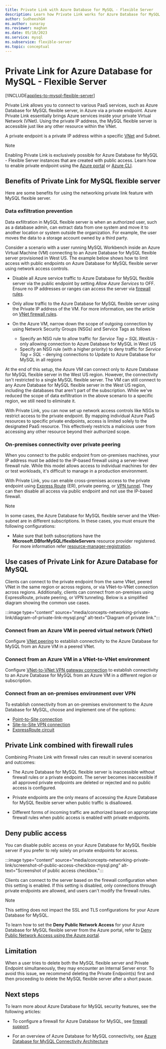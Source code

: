 ```yaml
---
title: Private Link with Azure Database for MySQL - Flexible Server
description: Learn how Private Link works for Azure Database for MySQL - Flexible Server.
author: SudheeshGH
ms.author: sunaray
ms.reviewer: maghan
ms.date: 05/10/2023
ms.service: mysql
ms.subservice: flexible-server
ms.topic: conceptual
---
```


# Private Link for Azure Database for MySQL - Flexible Server 

[!INCLUDE[applies-to-mysql-flexible-server](../includes/applies-to-mysql-flexible-server.md)]

Private Link allows you to connect to various PaaS services, such as Azure Database for MySQL flexible server, in Azure via a private endpoint. Azure Private Link essentially brings Azure services inside your private Virtual Network (VNet). Using the private IP address, the MySQL flexible server is accessible just like any other resource within the VNet.

A private endpoint is a private IP address within a specific [VNet](../../virtual-network/virtual-networks-overview.md) and Subnet.

> [!NOTE]
> Enabling Private Link is exclusively possible for Azure Database for MySQL - Flexible Server instances that are created with public access. Learn how to enable private endpoint using the [Azure portal](how-to-networking-private-link-portal.md) or [Azure CLI](how-to-networking-private-link-azure-cli.md).

## Benefits of Private Link for MySQL flexible server

Here are some benefits for using the networking private link feature with MySQL flexible server.

### Data exfiltration prevention

Data exfiltration in MySQL flexible server is when an authorized user, such as a database admin, can extract data from one system and move it to another location or system outside the organization. For example, the user moves the data to a storage account owned by a third party.

Consider a scenario with a user running MySQL Workbench inside an Azure Virtual Machine (VM) connecting to an Azure Database for MySQL flexible server provisioned in West US. The example below shows how to limit access with public endpoints on Azure Database for MySQL flexible server using network access controls.

- Disable all Azure service traffic to Azure Database for MySQL flexible server via the public endpoint by setting *Allow Azure Services* to OFF. Ensure no IP addresses or ranges can access the server via [firewall rules](../single-server/concepts-firewall-rules.md).

- Only allow traffic to the Azure Database for MySQL flexible server using the Private IP address of the VM. For more information, see the article on [VNet firewall rules](../single-server/how-to-manage-vnet-using-portal.md).

- On the Azure VM, narrow down the scope of outgoing connection by using Network Security Groups (NSGs) and Service Tags as follows

    - Specify an NSG rule to allow traffic for *Service Tag = SQL.WestUs* - only allowing connection to Azure Database for MySQL in West US
    - Specify an NSG rule (with a higher priority) to deny traffic for *Service Tag = SQL* - denying connections to Update to Azure Database for MySQL in all regions

At the end of this setup, the Azure VM can connect only to Azure Database for MySQL flexible server in the West US region. However, the connectivity isn't restricted to a single MySQL flexible server. The VM can still connect to any Azure Database for MySQL flexible server in the West US region, including the databases that aren't part of the subscription. While we've reduced the scope of data exfiltration in the above scenario to a specific region, we still need to eliminate it.

With Private Link, you can now set up network access controls like NSGs to restrict access to the private endpoint. By mapping individual Azure PaaS resources to specific private endpoints, access is limited solely to the designated PaaS resource. This effectively restricts a malicious user from accessing any other resource beyond their authorized scope.

### On-premises connectivity over private peering

When you connect to the public endpoint from on-premises machines, your IP address must be added to the IP-based firewall using a server-level firewall rule. While this model allows access to individual machines for dev or test workloads, it's difficult to manage in a production environment.

With Private Link, you can enable cross-premises access to the private endpoint using [Express Route](https://azure.microsoft.com/services/expressroute/) (ER), private peering, or [VPN tunnel](../../vpn-gateway/index.yml). They can then disable all access via public endpoint and not use the IP-based firewall.

> [!NOTE]  
> In some cases, the Azure Database for MySQL flexible server and the VNet-subnet are in different subscriptions. In these cases, you must ensure the following configurations:
> - Make sure that both subscriptions have the **Microsoft.DBforMySQL/flexibleServers** resource provider registered. For more information refer [resource-manager-registration](../../azure-resource-manager/management/resource-providers-and-types.md).

## Use cases of Private Link for Azure Database for MySQL

Clients can connect to the private endpoint from the same VNet, peered VNet in the same region or across regions, or via VNet-to-VNet connection across regions. Additionally, clients can connect from on-premises using ExpressRoute, private peering, or VPN tunneling. Below is a simplified diagram showing the common use cases.

:::image type="content" source="media/concepts-networking-private-link/diagram-of-private-link-mysql.png" alt-text="Diagram of private link.":::

### Connect from an Azure VM in peered virtual network (VNet)

Configure [VNet peering](../../virtual-network/tutorial-connect-virtual-networks-powershell.md) to establish connectivity to the Azure Database for MySQL from an Azure VM in a peered VNet.

### Connect from an Azure VM in a VNet-to-VNet environment

Configure [VNet-to-VNet VPN gateway connection](../../vpn-gateway/vpn-gateway-howto-vnet-vnet-resource-manager-portal.md) to establish connectivity to an Azure Database for MySQL from an Azure VM in a different region or subscription.

### Connect from an on-premises environment over VPN

To establish connectivity from an on-premises environment to the Azure Database for MySQL, choose and implement one of the options:

- [Point-to-Site connection](../../vpn-gateway/vpn-gateway-howto-point-to-site-rm-ps.md)
- [Site-to-Site VPN connection](../../vpn-gateway/vpn-gateway-create-site-to-site-rm-powershell.md)
- [ExpressRoute circuit](../../expressroute/expressroute-howto-linkvnet-portal-resource-manager.md)

## Private Link combined with firewall rules

Combining Private Link with firewall rules can result in several scenarios and outcomes:

- The Azure Database for MySQL flexible server is inaccessible without firewall rules or a private endpoint. The server becomes inaccessible if all approved private endpoints are deleted or rejected and no public access is configured.

- Private endpoints are the only means of accessing the Azure Database for MySQL flexible server when public traffic is disallowed.

- Different forms of incoming traffic are authorized based on appropriate firewall rules when public access is enabled with private endpoints.

## Deny public access

You can disable public access on your Azure Database for MySQL flexible server if you prefer to rely solely on private endpoints for access.

:::image type="content" source="media/concepts-networking-private-link/screenshot-of-public-access-checkbox-mysql.png" alt-text="Screenshot of public access checkbox.":::

Clients can connect to the server based on the firewall configuration when this setting is enabled. If this setting is disabled, only connections through private endpoints are allowed, and users can't modify the firewall rules.

> [!NOTE]  
> This setting does not impact the SSL and TLS configurations for your Azure Database for MySQL.

To learn how to set the **Deny Public Network Access** for your Azure Database for MySQL flexible server from the Azure portal, refer to [Deny Public Network Access using the Azure portal](how-to-networking-private-link-deny-public-access.md).

## Limitation

When a user tries to delete both the MySQL flexible server and Private Endpoint simultaneously, they may encounter an Internal Server error. To avoid this issue, we recommend deleting the Private Endpoint(s) first and then proceeding to delete the MySQL flexible server after a short pause.

## Next steps

To learn more about Azure Database for MySQL security features, see the following articles:

- To configure a firewall for Azure Database for MySQL, see [firewall support](../flexible-server/concepts-networking-public.md).

- For an overview of Azure Database for MySQL connectivity, see [Azure Database for MySQL Connectivity Architecture](../flexible-server/concepts-networking-private-link.md)



